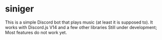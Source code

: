 # siniger

This is a simple Discord bot that plays music (at least it is supposed to). It works with Discord.js V14 and a few other libraries
Still under development; Most features do not work yet.
